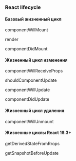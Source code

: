 ### React lifecycle
#### Базовый жизненный цикл

componentWillMount

render

componentDidMount



#### Жизненный цикл изменения

componentWillReceiveProps

shouldComponentUpdate

componentWillUpdate

componentDidUpdate



#### Жизненный цикл удаления

componentWillUnmount



#### Жизненные циклы React 16.3+
getDerivedStateFromRrops

getSnapshotBeforeUpdate
